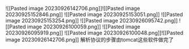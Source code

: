 ![[Pasted image 20230926142706.png]]![[Pasted image 20230925152846.png]]
![[Pasted image 20230925153051.png]]
![[Pasted image 20230925153254.png]]
![[Pasted image 20230926095742.png]]
![[Pasted image 20230926100059.png]]
![[Pasted image 20230926095919.png]]
![[Pasted image 20230926100048.png]]![[Pasted image 20230926142706.png]]
解析协议的步骤由tomcat这些软件做完了